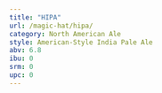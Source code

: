 ```yaml
---
title: "HIPA"
url: /magic-hat/hipa/
category: North American Ale
style: American-Style India Pale Ale
abv: 6.8
ibu: 0
srm: 0
upc: 0
---
```


